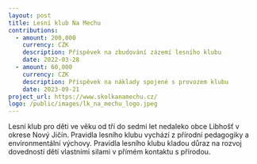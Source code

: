 ```yaml
---
layout: post
title: Lesní klub Na Mechu
contributions:
  - amount: 200,000
    currency: CZK
    description: Příspěvek na zbudování zázemí lesního klubu
    date: 2022-03-28
  - amount: 60,000
    currency: CZK
    description: Příspěvek na náklady spojené s provozem klubu
    date: 2023-09-21
project_url: https://www.skolkanamechu.cz/
logo: /public/images/lk_na_mechu_logo.jpeg
---
```


Lesní klub pro děti ve věku od tří do sedmi let nedaleko obce Libhošť v okrese Nový Jičín. Pravidla lesního klubu vychází z přírodní pedagogiky a environmentální výchovy. Pravidla lesního klubu kladou důraz na rozvoj dovedností dětí vlastními silami v přímém kontaktu s přírodou.


